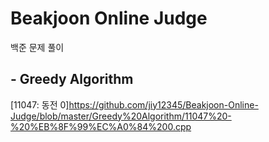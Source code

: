 # Beakjoon Online Judge
백준 문제 풀이

## - Greedy Algorithm

[11047: 동전 0]https://github.com/jiy12345/Beakjoon-Online-Judge/blob/master/Greedy%20Algorithm/11047%20-%20%EB%8F%99%EC%A0%84%200.cpp
